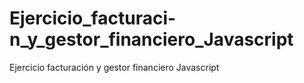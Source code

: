 # Ejercicio_facturaci-n_y_gestor_financiero_Javascript
Ejercicio facturación y gestor financiero Javascript
